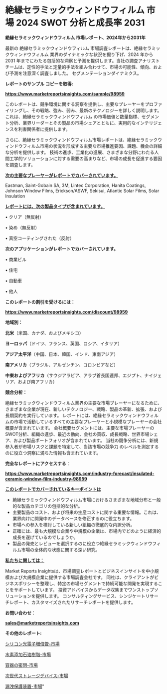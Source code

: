 # 絶縁セラミックウィンドウフィルム 市場 2024 SWOT 分析と成長率 2031

<strong>絶縁セラミックウィンドウフィルム 市場レポート、2024年から2031年</strong>

最新の 絶縁セラミックウィンドウフィルム 市場調査レポートは、絶縁セラミックウィンドウフィルム 業界のダイナミックな状況を掘り下げ、2024 年から 2031 年までにわたる包括的な洞察と予測を提供します。当社の調査アナリスト チームは、定性的手法と定量的手法を組み合わせて、市場の可能性、傾向、および予測を注意深く調査しました。 セグメンテーションダイナミクス。



<strong>レポートのサンプル コピーを取得:</strong> <a href=https://www.marketreportsinsights.com/sample/98959>

<strong><u>https://www.marketreportsinsights.com/sample/98959</u></strong></a>

このレポートは、競争環境に関する洞察を提供し、主要なプレーヤーをプロファイリングし、その戦略、強み、弱み、最新のテクノロジーを詳しく説明します。 これは、絶縁セラミックウィンドウフィルム の市場価値と数量指標、セグメント分析、業界リーダーとその製品の市場シェアとともに、実用的なインテリジェンスを利害関係者に提供します。

さらに、絶縁セラミックウィンドウフィルム市場レポートは、絶縁セラミックウィンドウフィルム市場の状況を形成する主要な市場推進要因、課題、機会の詳細な分析を提供します。 技術の進歩、工業化の進展、さまざまな分野にわたる人間工学的ソリューションに対する需要の高まりなど、市場の成長を促進する要因を調査します。



<strong><u>次の主要なプレーヤーがレポートでカバーされています。</u></strong>

Eastman, Saint-Gobain SA, 3M, Lintec Corporation, Hanita Coatings, Johnson Window Films, Erickson/ASWF, Sekisui, Atlantic Solar Films, Solar Insulation



<strong><u><b>レポートには、次の製品タイプが含まれています。</b></u></strong>

• クリア（無反射）

• 染め（無反射）

• 真空コーティングされた（反射）



<strong><b>次のアプリケーションがレポートでカバーされています。</b></strong>

• 商業ビル

• 住宅

• 自動車

• 他人



<strong><b>このレポートの割引を受けるには：</b></strong><a href=https://www.marketreportsinsights.com/discount/98959>

<strong><u>https://www.marketreportsinsights.com/discount/98959</u></strong></a>



<strong>地域別：</strong>



<strong>北米</strong>（米国、カナダ、およびメキシコ）



<strong>ヨーロッパ</strong>（ドイツ、フランス、英国、ロシア、イタリア）



<strong>アジア太平洋</strong>（中国、日本、韓国、インド、東南アジア）



<strong>南アメリカ</strong>（ブラジル、アルゼンチン、コロンビアなど）



<strong>中東およびアフリカ</strong>（サウジアラビア、アラブ首長国連邦、エジプト、ナイジェリア、および南アフリカ）



<strong>競合分析：</strong>

絶縁セラミックウィンドウフィルム業界の主要な市場プレーヤーになるために、さまざまな企業が現在、新しいテクノロジー、戦略、製品の革新、拡張、および長期契約を実行しています。 レポートには、絶縁セラミックウィンドウフィルムの市場で活動しているすべての主要なプレーヤーと小規模なプレーヤーの会社概要が含まれています。 会社概要セグメントには、主要な市場プレーヤーのSWOT分析、組織の進歩、最近の動向、会社の買収、成長戦略、世界市場シェア、および製品ポートフォリオが含まれています。 当社の競争分析には、新規参入者が市場リスクと課題を特定して、当該市場の競争力 のレベルを測定するのに役立つ洞察に満ちた情報も含まれています。



<strong>完全なレポートにアクセスする</strong>：

<a href=https://www.marketreportsinsights.com/industry-forecast/insulated-ceramic-window-film-industry-98959>

<strong><u>https://www.marketreportsinsights.com/industry-forecast/insulated-ceramic-window-film-industry-98959</u></strong></a>



<strong><u><b>このレポートでカバーされているキーポイントは</b></u></strong>
<ul>
  <li>絶縁セラミックウィンドウフィルム市場におけるさまざまな地域分布と一般的な製品カテゴリの包括的な分析。</li>
  <li>主要製品のコスト、および将来の生産コストに関する重要な情報。これは、業界向けに開発中のデータベースを修正するのに役立ちます。</li>
  <li>市場への参入を検討している新しい組織の徹底的な内訳分析。</li>
  <li>正確には、最も大規模な企業や中規模の企業は、市場内でどのように経済的成長を遂げているのでしょうか。</li>
  <li>製品の発売とレビューを選択するのに役立つ絶縁セラミックウィンドウフィルム市場の全体的な状態に関する深い研究。</li>
</ul>


<strong><u><b>私たちに関しては：</b></u></strong>

Market Reports Insightsは、市場調査レポートとビジネスインサイトを中小規模および大規模企業に提供する市場調査会社です。 同社は、クライアントがビジネスポリシーを整理し、特定の市場セグメントで持続可能な開発を実現することをサポートしています。 投資アドバイスからデータ収集までワンストップソリューションを提供します。 コンサルティングサービス、シンジケートリサーチレポート、カスタマイズされたリサーチレポートを提供します。



<strong><b>お問い合わせ</b></strong>：

<a href=mailto:sales@marketreportsinsights.com>

<strong><u>sales@marketreportsinsights.com</u></strong></a>



<strong>その他のレポート:</strong>

<a href=https://www.linkedin.com/pulse/シリコン光電子増倍管-市場-2023-swot-分析と成長率-2030-analytics-achievers-24-analysis-nhmif/>シリコン光電子増倍管-市場</a>

<a href=https://www.linkedin.com/pulse/水素添加石油樹脂-市場-2023-競争分析と事業成長-2030-trend-titans-360-analysis-quirf/>水素添加石油樹脂-市場</a>

<a href=https://www.linkedin.com/pulse/容器の密閉-市場-2023-総利益と主要ベンダー-2030-consumer-connection-collective-360-cdnff/>容器の密閉-市場</a>

<a href=https://www.linkedin.com/pulse/次世代ストレージデバイス-市場-2023-競争分析と事業成長-2030-68xzf/>次世代ストレージデバイス-市場</a>

<a href=https://www.linkedin.com/pulse/漏洩保護装置-市場-2023-swot-分析と最新イノベーション-2030-xracf/>漏洩保護装置-市場</a>"

